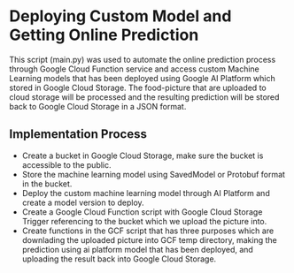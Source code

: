 # Deploying Custom Model and Getting Online Prediction

This script (main.py) was used to automate the online prediction process through Google Cloud Function service and access custom Machine Learning models that has been deployed using Google AI Platform which stored in Google Cloud Storage. The food-picture that are uploaded to cloud storage will be processed and the resulting prediction will be stored back to Google Cloud Storage in a JSON format.

## Implementation Process

- Create a bucket in Google Cloud Storage, make sure the bucket is accessible to the public.
- Store the machine learning model using SavedModel or Protobuf format in the bucket.
- Deploy the custom machine learning model through AI Platform and create a model version to deploy.
- Create a Google Cloud Function script with Google Cloud Storage Trigger referencing to the bucket which we upload the picture into.
- Create functions in the GCF script that has three purposes which are downlading the uploaded picture into GCF temp directory, making the prediction using ai platform model that has been deployed, and uploading the result back into Google Cloud Storage.

